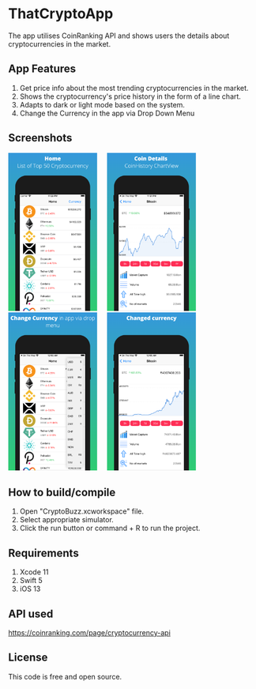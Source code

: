 # ThatCryptoApp
 
 The app utilises CoinRanking API and shows users the details about cryptocurrencies in the market.

 ## App Features

 1. Get price info about the most trending cryptocurrencies in the market.
 2. Shows the cryptocurrency's price history in the form of a line chart.
 3. Adapts to dark or light mode based on the system.
 4. Change the Currency in the app via Drop Down Menu

 ## Screenshots
 <img src = "Screenshots/screenshot_1.png" width = "180">  &nbsp; &nbsp; <img src = "Screenshots/screenshot_2.png" width = "180">  &nbsp; &nbsp; <img src = "Screenshots/screenshot_3.png" width = "180">  &nbsp; &nbsp;  <img src = "Screenshots/screenshot_4.png" width = "180"> 

 ## How to build/compile
 1. Open "CryptoBuzz.xcworkspace" file.
 2. Select appropriate simulator.
 3. Click the run button or command + R to run the project.

 ## Requirements
 1. Xcode 11
 2. Swift 5
 3. iOS 13

 ## API used
 https://coinranking.com/page/cryptocurrency-api

 ## License
 This code is free and open source.
